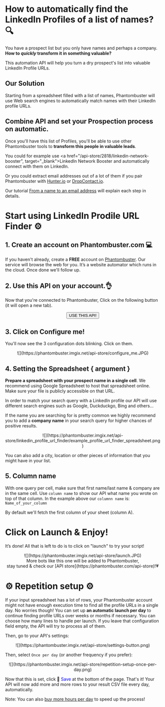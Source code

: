 # How to automatically find the LinkedIn Profiles of a list of names? 🔍

You have a prospect list but you only have names and perhaps a company. **How to _quickly_ transform it in something valuable?**

This automation API will help you turn a dry prospect's list into valuable LinkedIn Profile URLs.

## Our Solution
Starting from a spreadsheet filled with a list of names, Phantombuster will use Web search engines to automatically match names with their LinkedIn profile URLs.

## Combine API and set your Prospection process on automatic. 

Once you'll have this list of Profiles, you'll be able to use other Phantombuster tools to **transform this people in valuable leads**.

You could for example use <a href="/api-store/2818/linkedin-network-booster", target="_blank">LinkedIn Network Booster</a> and automatically connect with them on LinkedIn.

Or you could extract email addresses out of a lot of them if you pair Phantombuster with [Hunter.io](http://www.hunter.io) or [DropContact.io](http://www.dropcontact.io). 

Our tutorial [From a name to an email address](https://blog.phantombuster.com/from-a-name-to-an-email-address-5e31b804bebb) will explain each step in details.


# Start using LinkedIn Prodile URL Finder ⚙️ 

## 1. Create an account on Phantombuster.com 💻
If you haven't already, create a **FREE** account on [Phantombuster](https://phantombuster.com/register). Our service will browse the web for you. It’s a website automator which runs in the cloud. Once done we'll follow up.


## 2. Use this API on your account.👌
Now that you're connected to Phantombuster, Click on the following button (it will open a new tab).

<center><button type="button" class="btn btn-warning callToAction" onclick="useThisApi()">USE THIS API!</button></center>

## 3. Click on Configure me!
You'll now see the 3 configuration dots blinking. Click on them.

<center>![](https://phantombuster.imgix.net/api-store/configure_me.JPG)</center>

## 4. Setting the Spreadsheet { argument }
**Prepare a spreadsheet with your prospect name in a single cell**. We recommend using Google Spreadsheet to host that spreadsheet online. Make sure your file is publicly accessible on that URL.

In order to match your search query with a LinkedIn profile our API will use different search engines such as Google, Duckduckgo, Bing and others...

If the name you are searching for is pretty common we highly recommend you to add a **company name** in your search query for higher chances of positive results. 
<center>![](https://phantombuster.imgix.net/api-store/linkedin_profile_url_finder/example_profile_url_finder_spreadsheet.png)</center>

You can also add a city, location or other pieces of information that you might have in your list.

## 5. Column name

With one query per cell, make sure that first name/last name & company are in the same cell.
Use `column name` to show our API what name you wrote on top of that column.
In the example above our `columnn name` is: `Name_of_your_column`

By default we'll fetch the first column of your sheet (column A).

# Click on Launch & Enjoy!
It’s done! All that is left to do is to click on "launch" to try your script!
<center>![](https://phantombuster.imgix.net/api-store/launch.JPG)</center>

<center>More bots like this one will be added to Phantombuster,</center>
<center>stay tuned & check our [API store](https://phantombuster.com/api-store)!💗</center>

# ⚙️️ Repetition setup ⚙️

If your input spreadsheet has a lot of rows, your Phantombuster account might not have enough execution time to find all the profile URLs in a single day. No worries though! You can set up **an automatic launch per day** to continue finding profile URLs over weeks or months if necessary.
You can choose how many lines to handle per launch. If you leave that configuration field empty, the API will try to process all of them.

Then, go to your API's settings:

<center>![](https://phantombuster.imgix.net/api-store/settings-button.png)</center>

Then, select `Once per day` (or another frequency if you prefer):

<center>![](https://phantombuster.imgix.net/api-store/repetition-setup-once-per-day.png)</center>

Now that this is set, click 💾 <span style="color:blue">Save</span> at the bottom of the page. That's it! Your API will now add more and more rows to your result CSV file every day, automatically.

Note: You can also [buy more hours per day](https://phantombuster.com/upgrade) to speed up the process!
